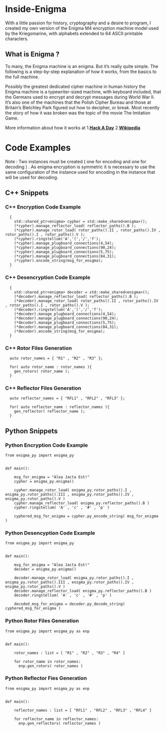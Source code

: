 # Inside-Enigma
With a little passion for history, cryptography and a desire to program, I created my own version of the Enigma M4 
encryption machine model used by the Kriegsmarine, with alphabets extended to 64 ASCII printable characters.

## What is Enigma ?

To many, the Enigma machine is an enigma. But it’s really quite simple. 
The following is a step-by-step explanation of how it works, from the basics to the full machine.

Possibly the greatest dedicated cipher machine in human history the Enigma machine is a typewriter-sized machine,
with keyboard included, that the Germans used to encrypt and decrypt messages during World War II. It’s also one of
the machines that the Polish Cipher Bureau and those at Britain’s Bletchley Park figured out how to decipher, 
or break. Most recently the story of how it was broken was the topic of the movie The Imitation Game.

More information about how it works at 
1.**[Hack A Day](https://hackaday.com/tag/enigma-machine/)**
2.**[Wikipedia](https://en.wikipedia.org/wiki/Enigma_machine)**

# Code Examples 

Note : Two instances must be created ( one for encoding and one for decoding ) . As enigma encryption is symmetric it 
is necessary to use the same configuration of the instance used for encoding in the instance that will be used for decoding.

## C++ Snippets


### C++ Encryption Code Example
```
  {
    std::shared_ptr<enigma> cypher = std::make_shared<enigma>();
    (*cypher).manage_reflector_load( reflector_paths().B );
    (*cypher).manage_rotor_load( rotor_paths().II , rotor_paths().IV , rotor_paths().I , rotor_paths().V );
    (*cypher).ringstellum('A','(','/','f');
    (*cypher).manage_plugboard_connections(4,54);
    (*cypher).manage_plugboard_connections(90,24);
    (*cypher).manage_plugboard_connections(5,75);
    (*cypher).manage_plugboard_connections(84,31);
    (*cypher).encode_string(msg_for_enigma);
  }  

```

### C++ Desencryption Code Example
```
  {
    std::shared_ptr<enigma> decoder = std::make_shared<enigma>();
    (*decoder).manage_reflector_load( reflector_paths().B );
    (*decoder).manage_rotor_load( rotor_paths().II , rotor_paths().IV , rotor_paths().I , rotor_paths().V );
    (*decoder).ringstellum('A','(','/','f');
    (*decoder).manage_plugboard_connections(4,54);
    (*decoder).manage_plugboard_connections(90,24);
    (*decoder).manage_plugboard_connections(5,75);
    (*decoder).manage_plugboard_connections(84,31);
    (*decoder).encode_string(msg_for_enigma);
  }  
```

### C++ Rotor Files Generation
```
  auto rotor_names = { "R1" , "R2" , "R3" };

  for( auto rotor_name : rotor_names ){
    gen_rotors( rotor_name );
  }

```

### C++ Reflector Files Generation
```
  auto reflector_names = { "RFL1" , "RFL2" , "RFL3" };

  for( auto reflector_name : reflector_names ){
    gen_reflector( reflector_name );
  }

```

## Python Snippets

### Python Encryption Code Example
```
from enigma_py import enigma_py


def main():

    msg_for_enigma = "Alea Jacta Est!"
    cypher = enigma_py.enigma()

    cypher.manage_rotor_load( enigma_py.rotor_paths().I , enigma_py.rotor_paths().III , enigma_py.rotor_paths().IV , enigma_py.rotor_paths().V )
    cypher.manage_reflector_load( enigma_py.reflector_paths().B )
    cypher.ringstellum( 'A' , 'c' , '#' , 'p' )

    cyphered_msg_for_enigma = cypher.py_encode_string( msg_for_enigma )

```

### Python Desencyption Code Example
```
from enigma_py import enigma_py


def main():

    msg_for_enigma = "Alea Jacta Est!"
    decoder = enigma_py.enigma()

    decoder.manage_rotor_load( enigma_py.rotor_paths().I , enigma_py.rotor_paths().III , enigma_py.rotor_paths().IV , enigma_py.rotor_paths().V )
    decoder.manage_reflector_load( enigma_py.reflector_paths().B )
    decoder.ringstellum( 'A' , 'c' , '#' , 'p' )    
    
    decoded_msg_for_enigma = decoder.py_decode_string( cyphered_msg_for_enigma )

```

### Python Rotor Files Generation
```
from enigma_py import enigma_py as enp


def main():

    rotor_names : list = [ "R1" , "R2" , "R3" , "R4" ]

    for rotor_name in rotor_names:
      enp.gen_rotors( rotor_names )
```

### Python Reflector Fies Generation
```
from enigma_py import enigma_py as enp


def main():

    reflector_names : list = [ "RFL1" , "RFL2" , "RFL3" , "RFL4" ]

    for reflector_name in reflector_names:
      enp.gen_reflectors( reflector_names )
```

